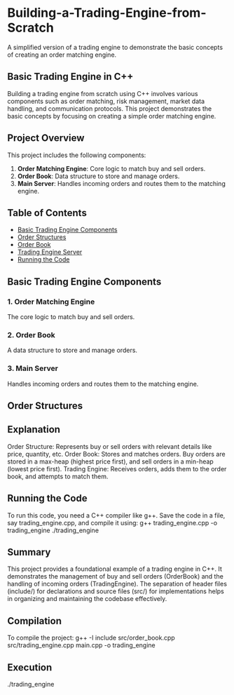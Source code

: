 # Building-a-Trading-Engine-from-Scratch
A simplified version of a trading engine to demonstrate the basic concepts of creating an order matching engine.

## Basic Trading Engine in C++
Building a trading engine from scratch using C++ involves various components such as order matching, risk management, market data handling, and communication protocols. This project demonstrates the basic concepts by focusing on creating a simple order matching engine.

## Project Overview

This project includes the following components:
1. **Order Matching Engine**: Core logic to match buy and sell orders.
2. **Order Book**: Data structure to store and manage orders.
3. **Main Server**: Handles incoming orders and routes them to the matching engine.

## Table of Contents

- [Basic Trading Engine Components](#basic-trading-engine-components)
- [Order Structures](#order-structures)
- [Order Book](#order-book)
- [Trading Engine Server](#trading-engine-server)
- [Running the Code](#running-the-code)


## Basic Trading Engine Components

### 1. Order Matching Engine
The core logic to match buy and sell orders.

### 2. Order Book
A data structure to store and manage orders.

### 3. Main Server
Handles incoming orders and routes them to the matching engine.

## Order Structures

## Explanation
Order Structure: Represents buy or sell orders with relevant details like price, quantity, etc.
Order Book: Stores and matches orders. Buy orders are stored in a max-heap (highest price first), and sell orders in a min-heap (lowest price first).
Trading Engine: Receives orders, adds them to the order book, and attempts to match them.

## Running the Code
To run this code, you need a C++ compiler like g++. Save the code in a file, say trading_engine.cpp, and compile it using: g++ trading_engine.cpp -o trading_engine
./trading_engine
## Summary
This project provides a foundational example of a trading engine in C++. It demonstrates the management of buy and sell orders (OrderBook) and the handling of incoming orders (TradingEngine). The separation of header files (include/) for declarations and source files (src/) for implementations helps in organizing and maintaining the codebase effectively.

## Compilation
To compile the project: g++ -I include src/order_book.cpp src/trading_engine.cpp main.cpp -o trading_engine

## Execution
./trading_engine
